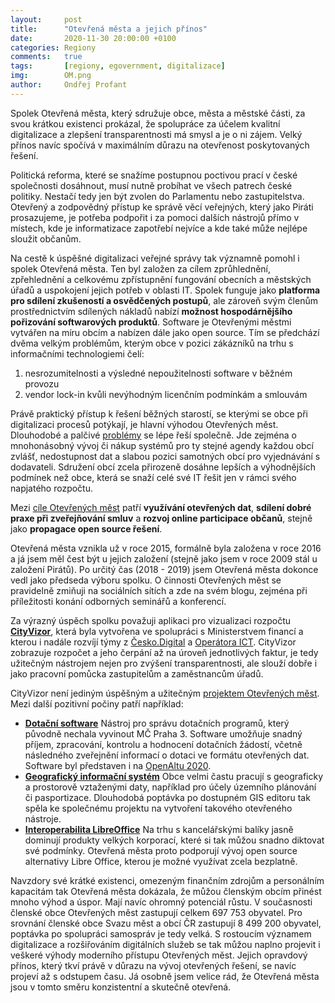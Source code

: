 ```yaml
---
layout:     post
title:      "Otevřená města a jejich přínos"
date:       2020-11-30 20:00:00 +0100
categories: Regiony
comments:   true
tags:       [regiony, egovernment, digitalizace]
img:        OM.png
author:     Ondřej Profant
---
```


Spolek Otevřená města, který sdružuje obce, města a městské části, za svou krátkou existenci prokázal, že spolupráce za účelem kvalitní digitalizace a zlepšení transparentnosti má smysl a je o ni zájem. Velký přínos navíc spočívá v maximálním důrazu na otevřenost poskytovaných řešení.

<!--more-->

Politická reforma, které se snažíme postupnou poctivou prací v české společnosti dosáhnout, musí nutně probíhat ve všech patrech české politiky. Nestačí tedy jen být zvolen do Parlamentu nebo zastupitelstva. Otevřený a zodpovědný přístup ke správě věcí veřejných, který jako Piráti prosazujeme, je potřeba podpořit i za pomoci dalších nástrojů přímo v místech, kde je informatizace zapotřebí nejvíce a kde také může nejlépe sloužit občanům.

Na cestě k úspěšné digitalizaci veřejné správy tak významně pomohl i spolek Otevřená města. Ten byl založen za cílem zprůhlednění, zpřehlednění a celkovému zpřístupnění fungování obecních a městských úřadů a uspokojení jejich potřeb v oblasti IT. Spolek funguje jako **platforma pro sdílení zkušeností a osvědčených postupů**, ale zároveň svým členům prostřednictvím sdílených nákladů nabízí **možnost hospodárnějšího pořizování softwarových produktů**. Software je Otevřenými městmi vytvářen na míru obcím a nabízen dále jako open source. Tím se předchází dvěma velkým problémům, kterým obce v pozici zákázníků na trhu s informačními technologiemi čelí:

1) nesrozumitelnosti a výsledné nepoužitelnosti software v běžném provozu
2) vendor lock-in kvůli nevýhodným licenčním podmínkám a smlouvám

Právě praktický přístup k řešení běžných starostí, se kterými se obce při digitalizaci procesů potýkají, je hlavní výhodou Otevřených měst. Dlouhodobé a palčivé [problémy](https://otevrenamesta.cz/problemy/) se lépe řeší společně. Jde zejména o mnohonásobný vývoj či nákup systémů pro ty stejné agendy každou obcí zvlášť, nedostupnost dat a slabou pozici samotných obcí pro vyjednávání s dodavateli. Sdružení obcí zcela přirozeně dosáhne lepších a výhodnějších podmínek než obce, která se snaží celé své IT řešit jen v rámci svého napjatého rozpočtu.

Mezi [cíle Otevřených měst](https://otevrenamesta.cz/cile/) patří **využívání otevřených dat**, **sdílení dobré praxe při zveřejňování smluv** a **rozvoj online participace občanů**, stejně jako **propagace open source řešení**.

Otevřená města vznikla už v roce 2015, formálně byla založena v roce 2016 a já jsem měl čest být u jejich založení (stejně jako jsem v roce 2009 stál u založení Pirátů). Po určitý čas (2018 - 2019) jsem Otevřená města dokonce vedl jako předseda výboru spolku. O činnosti Otevřených měst se pravidelně zmiňuji na sociálních sítích a zde na svém blogu, zejména při příležitosti konání odborných seminářů a konferencí. 

Za výrazný úspěch spolku považuji aplikaci pro vizualizaci rozpočtu **[CityVizor](https://www.cityvizor.cz/)**, která byla vytvořena ve spolupráci s Ministerstvem financí a kterou i nadále rozvíjí týmy z [Česko.Digital](https://cesko.digital/) a [Operátora ICT](https://operatorict.cz/). CityVizor zobrazuje rozpočet a jeho čerpání až na úroveň jednotlivých faktur, je tedy užitečným nástrojem nejen pro zvýšení transparentnosti, ale slouží dobře i jako pracovní pomůcka zastupitelům a zaměstnancům úřadů.

CityVizor není jediným úspěšným a užitečným [projektem Otevřených měst](https://otevrenamesta.cz/projekty/). Mezi další pozitivní počiny patří například:

* **[Dotační software](https://otevrenamesta.cz/projekty/dsw)**
Nástroj pro správu dotačních programů, který původně nechala vyvinout MČ Praha 3. Software umožňuje snadný příjem, zpracování, kontrolu a hodnocení dotačních žádostí, včetně následného zveřejnění informací o dotaci ve formátu otevřených dat. Software byl představen i na [OpenAltu 2020](https://www.youtube.com/watch?v=vlq0uJjlx3w).
* **[Geografický informační systém](https://otevrenamesta.cz/projekty/GISEditor)**
Obce velmi častu pracují s geograficky a prostorově vztaženými daty, například pro účely územního plánování či pasportizace. Dlouhodobá poptávka po dostupném GIS editoru tak spěla ke společnému projektu na vytvoření takového otevřeného nástroje.
* **[Interoperabilita LibreOffice](https://otevrenamesta.cz/projekty/lo_interoperabilita)**
Na trhu s kancelářskými balíky jasně dominují produkty velkých korporací, které si tak můžou snadno diktovat své podmínky. Otevřená města proto podporují vývoj open source alternativy Libre Office, kterou je možné využívat zcela bezplatně.

Navzdory své krátké existenci, omezeným finančním zdrojům a personálním kapacitám tak Otevřená města dokázala, že můžou členským obcím přinést mnoho výhod a úspor. Mají navíc ohromný potenciál růstu. V současnosti členské obce Otevřených měst zastupují celkem 697 753 obyvatel. Pro srovnání členské obce Svazu měst a obcí ČR zastupují 8 499 200 obyvatel, poptávka po spolupráci samospráv je tedy velká. S rostoucím významem digitalizace a rozšiřováním digitálních služeb se tak můžou naplno projevit i veškeré výhody moderního přístupu Otevřených měst. Jejich opravdový přínos, který tkví právě v důrazu na vývoj otevřených řešení, se navíc projeví až s odstupem času. Já osobně jsem velice rád, že Otevřená města jsou v tomto směru konzistentní a skutečně otevřená.
